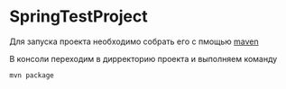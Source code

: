 # SpringTestProject
Для запуска проекта необходимо собрать его с пмощью [maven](https://www.apache-maven.ru/install.html)

В консоли переходим в дирректорию проекта и выполняем команду
  ```
  mvn package
